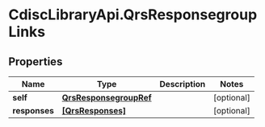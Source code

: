 # CdiscLibraryApi.QrsResponsegroupLinks

## Properties

Name | Type | Description | Notes
------------ | ------------- | ------------- | -------------
**self** | [**QrsResponsegroupRef**](QrsResponsegroupRef.md) |  | [optional] 
**responses** | [**[QrsResponses]**](QrsResponses.md) |  | [optional] 


